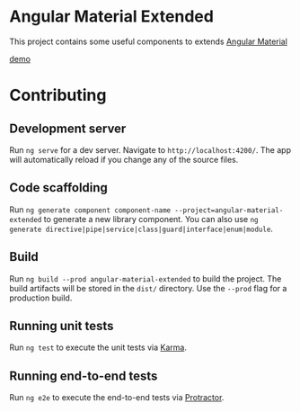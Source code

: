 # Angular Material Extended

This project contains some useful components to extends [Angular Material](https://material.angular.io/)


[demo](https://luisvt-angular.github.io/angular-material-extended)

# Contributing

## Development server

Run `ng serve` for a dev server. Navigate to `http://localhost:4200/`. The app will automatically reload if you change any of the source files.

## Code scaffolding

Run `ng generate component component-name --project=angular-material-extended` to generate a new library component. You can also use `ng generate directive|pipe|service|class|guard|interface|enum|module`.

## Build

Run `ng build --prod angular-material-extended` to build the project. The build artifacts will be stored in the `dist/` directory. Use the `--prod` flag for a production build.

## Running unit tests

Run `ng test` to execute the unit tests via [Karma](https://karma-runner.github.io).

## Running end-to-end tests

Run `ng e2e` to execute the end-to-end tests via [Protractor](http://www.protractortest.org/).
